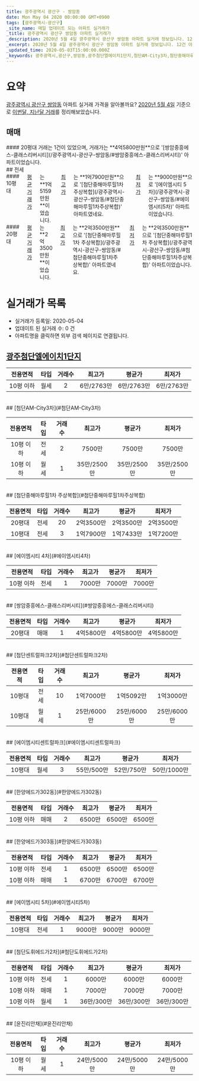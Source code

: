 ```yaml
---
title: 광주광역시 광산구 - 쌍암동
date: Mon May 04 2020 00:00:00 GMT+0900
tags: [광주광역시-광산구]
_site_name: 매일 업데이트 되는 아파트 실거래가
_title: 광주광역시 광산구 쌍암동 아파트 실거래가
_description: 2020년 5월 4일 광주광역시 광산구 쌍암동 아파트 실거래 정보입니다. 12건 아파트 정보가 있습니다.
_excerpt: 2020년 5월 4일 광주광역시 광산구 쌍암동 아파트 실거래 정보입니다. 12건 아파트 정보가 있습니다.
_updated_time: 2020-05-03T15:00:00.000Z
_keywords: 광주광역시,광산구,쌍암동,광주첨단엘에이치1단지,첨단AM-City3차,첨단중해마루힐1차 주상복합,에이엠시티 4차,쌍암중흥에스-클래스리버시티,첨단센트럴파크2차,에이엠시티센트럴파크,한양에드가302동,한양에드가303동,에이엠시티 5차,첨단도휘에드가2차,윤진리안채
---
```





# 요약
<ins>광주광역시 광산구 쌍암동</ins> 아파트 실거래 가격을 알아볼까요? <ins>2020년 5월 4일</ins> 기준으로 <ins>이번달, 지난달 거래</ins>를 정리해보았습니다.

## 매매
<div class="container">
<div class="twelve columns" markdown="1">
#### 20평대
거래는 1건이 있었으며, 거래가는 **4억5800만원**으로 '[쌍암중흥에스-클래스리버시티](/광주광역시-광산구-쌍암동/#쌍암중흥에스-클래스리버시티)' 아파트이었습니다.
</div>
</div>
## 전세
<div class="container">
<div class="six columns" markdown="1">
#### 10평대
<ins>평균 거래가</ins>는 **1억5159만원**이었습니다. <ins>최고가</ins>는 **1억7900만원**으로 '[첨단중해마루힐1차 주상복합](/광주광역시-광산구-쌍암동/#첨단중해마루힐1차주상복합)' 아파트였네요. <ins>최저가</ins>는 **9000만원**으로 '[에이엠시티 5차](/광주광역시-광산구-쌍암동/#에이엠시티5차)' 아파트이었습니다.
</div>
<div class="six columns" markdown="1">
#### 20평대
<ins>평균 거래가</ins>는 **2억3500만원**이었습니다. <ins>최고가</ins>는 **2억3500만원**으로 '[첨단중해마루힐1차 주상복합](/광주광역시-광산구-쌍암동/#첨단중해마루힐1차주상복합)' 아파트였네요. <ins>최저가</ins>는 **2억3500만원**으로 '[첨단중해마루힐1차 주상복합](/광주광역시-광산구-쌍암동/#첨단중해마루힐1차주상복합)' 아파트이었습니다.
</div>
</div>



# 실거래가 목록
- 실거래가 등록일: 2020-05-04
- 업데이트 된 실거래 수: 0 건
- 아파트명을 클릭하면 외부 검색 페이지로 연결됩니다.

## [광주첨단엘에이치1단지](#광주첨단엘에이치1단지)

|전용면적|타입|거래수|최고가|평균가|최저가|
|:---:|:---:|:---:|:---:|:---:|:---:|
|10평 이하|<span class="deal-type-3">월세</span>|2|6만/2763만|6만/2763만|6만/2763만|

<br/>
## [첨단AM-City3차](#첨단AM-City3차)

|전용면적|타입|거래수|최고가|평균가|최저가|
|:---:|:---:|:---:|:---:|:---:|:---:|
|10평 이하|<span class="deal-type-2">전세</span>|2|7500만|7500만|7500만|
|10평 이하|<span class="deal-type-3">월세</span>|1|35만/2500만|35만/2500만|35만/2500만|

<br/>
## [첨단중해마루힐1차 주상복합](#첨단중해마루힐1차주상복합)

|전용면적|타입|거래수|최고가|평균가|최저가|
|:---:|:---:|:---:|:---:|:---:|:---:|
|20평대|<span class="deal-type-2">전세</span>|20|2억3500만|2억3500만|2억3500만|
|10평대|<span class="deal-type-2">전세</span>|3|1억7900만|1억7433만|1억7200만|

<br/>
## [에이엠시티 4차](#에이엠시티4차)

|전용면적|타입|거래수|최고가|평균가|최저가|
|:---:|:---:|:---:|:---:|:---:|:---:|
|10평 이하|<span class="deal-type-2">전세</span>|1|7000만|7000만|7000만|

<br/>
## [쌍암중흥에스-클래스리버시티](#쌍암중흥에스-클래스리버시티)

|전용면적|타입|거래수|최고가|평균가|최저가|
|:---:|:---:|:---:|:---:|:---:|:---:|
|20평대|<span class="deal-type-1">매매</span>|1|4억5800만|4억5800만|4억5800만|

<br/>
## [첨단센트럴파크2차](#첨단센트럴파크2차)

|전용면적|타입|거래수|최고가|평균가|최저가|
|:---:|:---:|:---:|:---:|:---:|:---:|
|10평대|<span class="deal-type-2">전세</span>|10|1억7000만|1억5092만|1억3000만|
|10평대|<span class="deal-type-3">월세</span>|1|25만/6000만|25만/6000만|25만/6000만|

<br/>
## [에이엠시티센트럴파크](#에이엠시티센트럴파크)

|전용면적|타입|거래수|최고가|평균가|최저가|
|:---:|:---:|:---:|:---:|:---:|:---:|
|10평대|<span class="deal-type-3">월세</span>|3|55만/500만|52만/750만|50만/1000만|

<br/>
## [한양에드가302동](#한양에드가302동)

|전용면적|타입|거래수|최고가|평균가|최저가|
|:---:|:---:|:---:|:---:|:---:|:---:|
|10평 이하|<span class="deal-type-1">매매</span>|2|6500만|6500만|6500만|

<br/>
## [한양에드가303동](#한양에드가303동)

|전용면적|타입|거래수|최고가|평균가|최저가|
|:---:|:---:|:---:|:---:|:---:|:---:|
|10평 이하|<span class="deal-type-2">전세</span>|1|6500만|6500만|6500만|
|10평 이하|<span class="deal-type-1">매매</span>|1|6700만|6700만|6700만|

<br/>
## [에이엠시티 5차](#에이엠시티5차)

|전용면적|타입|거래수|최고가|평균가|최저가|
|:---:|:---:|:---:|:---:|:---:|:---:|
|10평대|<span class="deal-type-2">전세</span>|1|9000만|9000만|9000만|

<br/>
## [첨단도휘에드가2차](#첨단도휘에드가2차)

|전용면적|타입|거래수|최고가|평균가|최저가|
|:---:|:---:|:---:|:---:|:---:|:---:|
|10평 이하|<span class="deal-type-2">전세</span>|1|6000만|6000만|6000만|
|10평 이하|<span class="deal-type-1">매매</span>|1|7000만|7000만|7000만|
|10평 이하|<span class="deal-type-3">월세</span>|1|36만/300만|36만/300만|36만/300만|

<br/>
## [윤진리안채](#윤진리안채)

|전용면적|타입|거래수|최고가|평균가|최저가|
|:---:|:---:|:---:|:---:|:---:|:---:|
|10평 이하|<span class="deal-type-3">월세</span>|1|24만/5000만|24만/5000만|24만/5000만|

<br/>



